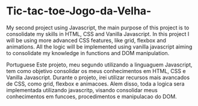 # Tic-tac-toe-Jogo-da-Velha-
My second project using Javascript, the main purpose of this project is to consolidate my skills in HTML, CSS and Vanilla Javascript. In this project I will be using more advanced CSS features, like grid, flexbox and animations. All the logic will be implemented using vanilla javascript aiming to consolidate my knowledge in functions and DOM manipulation. 

Portuguese 
Este projeto, meu segundo utilizando a linguaguem Javascript, tem como objetivo consolidar os meus conhecimentos em HTML, CSS e Vanilla Javascript. Durante o projeto, irei utilizar recursos mais avancados de CSS, como grid, flexbox e animacoes. Alem disso, toda a logica sera implementada utilizando javascritp, visando consolidar meus conhecimentos em funcoes, procedimentos e manipulacao do DOM.
